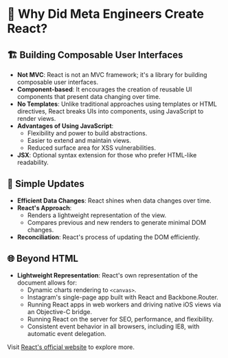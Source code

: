 # 🧐 Why Did Meta Engineers Create React?

## 🏗️ Building Composable User Interfaces

- **Not MVC**: React is not an MVC framework; it's a library for building composable user interfaces.
- **Component-based**: It encourages the creation of reusable UI components that present data changing over time.
- **No Templates**: Unlike traditional approaches using templates or HTML directives, React breaks UIs into components, using JavaScript to render views.
- **Advantages of Using JavaScript**:
  - Flexibility and power to build abstractions.
  - Easier to extend and maintain views.
  - Reduced surface area for XSS vulnerabilities.
- **JSX**: Optional syntax extension for those who prefer HTML-like readability.

## 🔄 Simple Updates

- **Efficient Data Changes**: React shines when data changes over time.
- **React's Approach**:
  - Renders a lightweight representation of the view.
  - Compares previous and new renders to generate minimal DOM changes.
- **Reconciliation**: React's process of updating the DOM efficiently.

## 🌐 Beyond HTML

- **Lightweight Representation**: React's own representation of the document allows for:
  - Dynamic charts rendering to `<canvas>`.
  - Instagram's single-page app built with React and Backbone.Router.
  - Running React apps in web workers and driving native iOS views via an Objective-C bridge.
  - Running React on the server for SEO, performance, and flexibility.
  - Consistent event behavior in all browsers, including IE8, with automatic event delegation.

Visit [React's official website](https://reactjs.org) to explore more.
